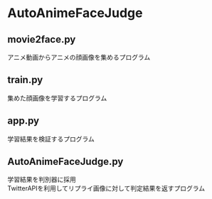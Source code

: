 # AutoAnimeFaceJudge

## movie2face.py
アニメ動画からアニメの顔画像を集めるプログラム
## train.py
集めた顔画像を学習するプログラム
## app.py
学習結果を検証するプログラム
## AutoAnimeFaceJudge.py
学習結果を判別器に採用  
TwitterAPIを利用してリプライ画像に対して判定結果を返すプログラム
